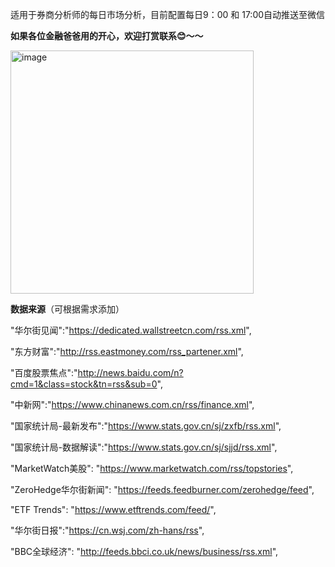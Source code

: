 适用于券商分析师的每日市场分析，目前配置每日9：00 和 17:00自动推送至微信


**如果各位金融爸爸用的开心，欢迎打赏联系😊～～**



<img width="389" alt="image" src="https://github.com/user-attachments/assets/0f8c1057-3ab2-4e87-8c32-5a7726214a5d" />





**数据来源**（可根据需求添加）

"华尔街见闻":"https://dedicated.wallstreetcn.com/rss.xml",      

"东方财富":"http://rss.eastmoney.com/rss_partener.xml",

"百度股票焦点":"http://news.baidu.com/n?cmd=1&class=stock&tn=rss&sub=0",

"中新网":"https://www.chinanews.com.cn/rss/finance.xml",

"国家统计局-最新发布":"https://www.stats.gov.cn/sj/zxfb/rss.xml",

"国家统计局-数据解读":"https://www.stats.gov.cn/sj/sjjd/rss.xml",


"MarketWatch美股": "https://www.marketwatch.com/rss/topstories",

"ZeroHedge华尔街新闻": "https://feeds.feedburner.com/zerohedge/feed",

"ETF Trends": "https://www.etftrends.com/feed/",

"华尔街日报":"https://cn.wsj.com/zh-hans/rss",

"BBC全球经济": "http://feeds.bbci.co.uk/news/business/rss.xml",


